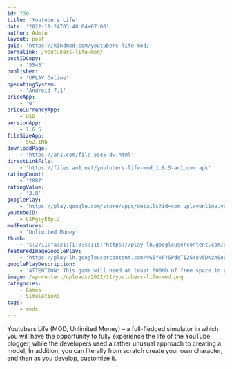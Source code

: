 ```yaml
---
id: 730
title: 'Youtubers Life'
date: '2022-11-24T03:48:04+07:00'
author: Admin
layout: post
guid: 'https://kindmod.com/youtubers-life-mod/'
permalink: /youtubers-life-mod/
postIDCopy:
    - '5545'
publisher:
    - 'UPLAY Online'
operatingSystem:
    - 'Android 7.1'
priceApp:
    - '0'
priceCurrencyApp:
    - USD
versionApp:
    - 1.6.5
fileSizeApp:
    - 562.1Mb
downloadPage:
    - 'https://an1.com/file_5545-dw.html'
directLinkFile:
    - 'https://files.an1.net/youtubers-life-mod_1.6.5-an1.com.apk'
ratingCount:
    - '2887'
ratingValue:
    - '3.8'
googlePlay:
    - 'https://play.google.com/store/apps/details?id=com.uplayonline.youtubers'
youtubeID:
    - LSPgtyE8ptU
modFeatures:
    - 'Unlimited Money'
thumb:
    - 's:2711:"a:21:{i:0;s:115:"https://play-lh.googleusercontent.com/UhUnbUPTr1r02FaruBuijjQx5-Ouq0HKFPuSyFVhebf6LbIemOvuvK6nvBB4Sb9FiM8=w526-h296";i:1;s:115:"https://play-lh.googleusercontent.com/IdqTqXGD34IHhLjIvvS2qFxm7WiustSweBwvi-VHIkvTevoLwvA9ti0vBWb-72rNJLU=w526-h296";i:2;s:116:"https://play-lh.googleusercontent.com/0XrTfw04-IdtkYir3IWo6JhAUOvfaxq9wqAIr3eUkWW8AMWjRgjI9nEwu0aucYiMA2Fl=w526-h296";i:3;s:116:"https://play-lh.googleusercontent.com/0a_rmOT13zjAfQ8mxXK7VwinE6w9tI29kmvjcKrnbvrlQsYUFctzhNqGJL0FGxy3qkSA=w526-h296";i:4;s:115:"https://play-lh.googleusercontent.com/E2KWdSqHIim3DKZjsIMx9d0RmMYGE0aEwVkvsC4kWHi_-AmWOyD_n1nuV_u0edMbn90=w526-h296";i:5;s:115:"https://play-lh.googleusercontent.com/4ffxp4zQawcLBrzzvg3tdRRWu70-L1nDj5jvKqP5HKaNqlyPI1qr7-wqjxALa2AYh0Q=w526-h296";i:6;s:115:"https://play-lh.googleusercontent.com/ptGO7gm47brkVoxkIxfAcwp3tbzitQ24wceBhZoFNjQO65ds6uzQiQzcmpv6E7qCjOM=w526-h296";i:7;s:114:"https://play-lh.googleusercontent.com/EwFlLWs2l73hbHtljhLC36of9AA24RmSzA9tsstue8MLfWBB7A3tU8qABAfEwX_1PA=w526-h296";i:8;s:116:"https://play-lh.googleusercontent.com/08KrIfFLqFPgJQsPoAymbEM6WDAN2_mjE5Jcg5UvGuGv_KMrAvYMJFFRcpTTBlzoIue8=w526-h296";i:9;s:114:"https://play-lh.googleusercontent.com/SGFisYp6hGtsM2YjZ-V0ZVc5fDuqzo7EYPfnrJZMMyv0-3NKElqmCc6QSmeCFej0gQ=w526-h296";i:10;s:115:"https://play-lh.googleusercontent.com/CXohUaJGdIl6yNcV0V-fqgMLoGOJXXjIkL56zxCJSWcPLb4hyNw_bz_e8itUAzaNFfE=w526-h296";i:11;s:116:"https://play-lh.googleusercontent.com/sF-cAWbLUgXXAe6GZbYXx2ZtceBrl-XnzsiAc_SdIJVJ-QmBjoCT0r19W-L5o4UYzZiB=w526-h296";i:12;s:116:"https://play-lh.googleusercontent.com/1R8bZlQ0j-7ndim-BZFiTiLVV4JZKe2BpW1nNz8N_EolKqgxAI9qLAptZleh-qXZ6l36=w526-h296";i:13;s:116:"https://play-lh.googleusercontent.com/1vJmL-NBYvZd0qXB6dtvhzK_4VDdl6TuRjJrnSOQygTqM487BQJV6ekAxbhE1Jx6u863=w526-h296";i:14;s:115:"https://play-lh.googleusercontent.com/88rh_lEx7MclTK45WMTGMtxQMgvm1CXPKuT7Ek7zVMoLxdg4yckoHt-aAuEVmWULmL8=w526-h296";i:15;s:116:"https://play-lh.googleusercontent.com/fMnuAMRb61oYDajnWcxI8lfjeDBUodzQD7mbU4u2_PfIkyqNqre68Nf3AJzoj5tnlgxY=w526-h296";i:16;s:115:"https://play-lh.googleusercontent.com/ZGrdLsvAw9WaXD8qc9eVZIG_eX0tXz0RHajSlSHKimKV3v2-1EntzLs-drm-t8Z8oAs=w526-h296";i:17;s:115:"https://play-lh.googleusercontent.com/QMZxncZ2HTZEHQV-7o2wUCFhj75VmBljnjXmcm15uPKHde4uWG15C8rxxdjXsr08LgA=w526-h296";i:18;s:114:"https://play-lh.googleusercontent.com/jgLqeAg3bvhRKRzkv81apjL7Qpe8J0KyFqAC6X-YOvTCvtRGQPwQPWscS1CSKmE1jQ=w526-h296";i:19;s:115:"https://play-lh.googleusercontent.com/wgeQqDqdqcjOXcNc9sEyYlLWRZWucOPRXGmtvP076HzGTKnhiHw0Rv3GyEaI8QPKqaQ=w526-h296";i:20;s:116:"https://play-lh.googleusercontent.com/sLvTLRcdDBBZ_w3NOBHss_VDffi67bR4lmCW3aeO0YTl8j21NAy015Kz7yWYKn20b4yH=w526-h296";}";'
featuredImageGooglePlay:
    - 'https://play-lh.googleusercontent.com/VG5YxFYSPdeTI2G4eV5DKzASeBjxdjnPw0uCOeqTcxHz53FV9J1R1DOi_CMiAEIeIA'
googlePlayDescription:
    - 'ATTENTION: This game will need at least 600Mb of free space in your device or you can experience execution problems.. Being a famous creator is everyone''s dream! In Youtubers Life you will know how it feels to be a star and go viral! Learn the day-to-day life of famous Youtubers in this simulation game! What will be the theme of your YouTube channel?. Youtubers Life combines idle and time management into the ultimate influencer simulator! you will have to manage your time to take care of your daily obligations and upload weekly videos to the channel. At first, it will be difficult to get followers but the more videos you upload, the more they will increase! Do not get affected by the comments of your haters, Become a popular youtuber, and live your life surrounded by luxury!'
image: /wp-content/uploads/2022/11/youtubers-life-mod.png
categories:
    - Games
    - Simulations
tags:
    - mods
---
```


Youtubers Life (MOD, Unlimited Money) – a full-fledged simulator in which you will have the opportunity to fully experience the life of the YouTube blogger, while the developers used a rather unusual approach to creating a model; In addition, you can literally from scratch create your own character, and then as you develop, customize it.